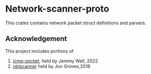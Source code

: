 # Network-scanner-proto
This crates contains network packet struct definitions and parsers.

## Acknowledgement 
This project includes portions of
1. [icmp-socket](https://github.com/zaphar/icmp-socket), held by Jeremy Wall, 2022.
2. [nbtscanner](https://github.com/jonkgrimes/nbtscanner/blob/main/src/nbt_packet.rs) held by Jon Grimes,2018